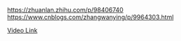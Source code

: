 https://zhuanlan.zhihu.com/p/98406740
https://www.cnblogs.com/zhangwanying/p/9964303.html

[Video Link](https://www.youtube.com/watch?v=ID00PMy0-vE&ab_channel=TusharRoy-CodingMadeSimple)